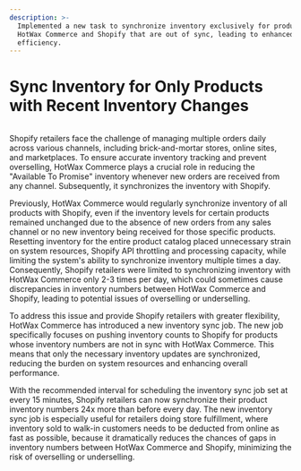 ```yaml
---
description: >-
  Implemented a new task to synchronize inventory exclusively for products in
  HotWax Commerce and Shopify that are out of sync, leading to enhanced system
  efficiency.
---
```


# Sync Inventory for Only Products with Recent Inventory Changes

<figure><img src="https://www.hotwax.co/hubfs/Product%20Updates%20and%20Release%20Notes/2023/April%202023/Product%20updates/Featured%20Image/Sync%20recent%20inventory%20changes.png" alt=""><figcaption></figcaption></figure>

Shopify retailers face the challenge of managing multiple orders daily across various channels, including brick-and-mortar stores, online sites, and marketplaces. To ensure accurate inventory tracking and prevent overselling, HotWax Commerce plays a crucial role in reducing the "Available To Promise" inventory whenever new orders are received from any channel. Subsequently, it synchronizes the inventory with Shopify.

​​Previously, HotWax Commerce would regularly synchronize inventory of all products with Shopify, even if the inventory levels for certain products remained unchanged due to the absence of new orders from any sales channel or no new inventory being received for those specific products. Resetting inventory for the entire product catalog placed unnecessary strain on system resources, Shopify API throttling and processing capacity, while limiting the system's ability to synchronize inventory multiple times a day. Consequently, Shopify retailers were limited to synchronizing inventory with HotWax Commerce only 2-3 times per day, which could sometimes cause discrepancies in inventory numbers between HotWax Commerce and Shopify, leading to potential issues of overselling or underselling.

To address this issue and provide Shopify retailers with greater flexibility, HotWax Commerce has introduced a new inventory sync job. The new job specifically focuses on pushing inventory counts to Shopify for products whose inventory numbers are not in sync with HotWax Commerce. This means that only the necessary inventory updates are synchronized, reducing the burden on system resources and enhancing overall performance.

With the recommended interval for scheduling the inventory sync job set at every 15 minutes, Shopify retailers can now synchronize their product inventory numbers 24x more than before every day. The new inventory sync job is especially useful for retailers doing store fulfillment, where inventory sold to walk-in customers needs to be deducted from online as fast as possible, because it dramatically reduces the chances of gaps in inventory numbers between HotWax Commerce and Shopify, minimizing the risk of overselling or underselling.
